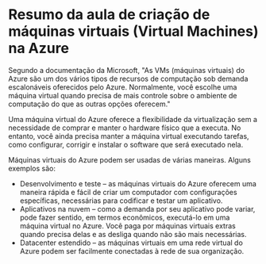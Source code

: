 # Resumo da aula de criação de máquinas virtuais (Virtual Machines) na Azure

Segundo a documentação da Microsoft, "As VMs (máquinas virtuais) do Azure são um dos vários tipos de recursos de computação sob demanda escalonáveis oferecidos pelo Azure. Normalmente, você escolhe uma máquina virtual quando precisa de mais controle sobre o ambiente de computação do que as outras opções oferecem."

Uma máquina virtual do Azure oferece a flexibilidade da virtualização sem a necessidade de comprar e manter o hardware físico que a executa. No entanto, você ainda precisa manter a máquina virtual executando tarefas, como configurar, corrigir e instalar o software que será executado nela.

Máquinas virtuais do Azure podem ser usadas de várias maneiras. Alguns exemplos são:

- Desenvolvimento e teste – as máquinas virtuais do Azure oferecem uma maneira rápida e fácil de criar um computador com configurações específicas, necessárias para codificar e testar um aplicativo.
- Aplicativos na nuvem – como a demanda por seu aplicativo pode variar, pode fazer sentido, em termos econômicos, executá-lo em uma máquina virtual no Azure. Você paga por máquinas virtuais extras quando precisa delas e as desliga quando não são mais necessárias.
- Datacenter estendido – as máquinas virtuais em uma rede virtual do Azure podem ser facilmente conectadas à rede de sua organização.
